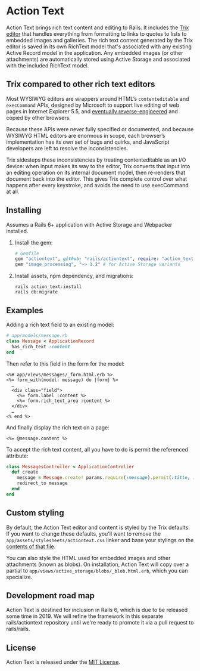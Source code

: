 # Action Text

Action Text brings rich text content and editing to Rails. It includes the [Trix editor](https://trix-editor.org/) that handles everything from formatting to links to quotes to lists to embedded images and galleries. The rich text content generated by the Trix editor is saved in its own RichText model that's associated with any existing Active Record model in the application. Any embedded images (or other attachments) are automatically stored using Active Storage and associated with the included RichText model.


## Trix compared to other rich text editors

Most WYSIWYG editors are wrappers around HTML’s `contenteditable` and `execCommand` APIs, designed by Microsoft to support live editing of web pages in Internet Explorer 5.5, and [eventually reverse-engineered](https://blog.whatwg.org/the-road-to-html-5-contenteditable#history) and copied by other browsers.

Because these APIs were never fully specified or documented, and because WYSIWYG HTML editors are enormous in scope, each browser’s implementation has its own set of bugs and quirks, and JavaScript developers are left to resolve the inconsistencies.

Trix sidesteps these inconsistencies by treating contenteditable as an I/O device: when input makes its way to the editor, Trix converts that input into an editing operation on its internal document model, then re-renders that document back into the editor. This gives Trix complete control over what happens after every keystroke, and avoids the need to use execCommand at all.

## Installing

Assumes a Rails 6+ application with Active Storage and Webpacker installed.

1. Install the gem:

    ```ruby
    # Gemfile
    gem "actiontext", github: "rails/actiontext", require: "action_text"
    gem "image_processing", "~> 1.2" # for Active Storage variants
    ```

1. Install assets, npm dependency, and migrations:

   ```
   rails action_text:install
   rails db:migrate
   ```

## Examples

Adding a rich text field to an existing model:

```ruby
# app/models/message.rb
class Message < ApplicationRecord
  has_rich_text :content
end
```

Then refer to this field in the form for the model:

```erb
<%# app/views/messages/_form.html.erb %>
<%= form_with(model: message) do |form| %>
  …
  <div class="field">
    <%= form.label :content %>
    <%= form.rich_text_area :content %>
  </div>
  …
<% end %>
```

And finally display the rich text on a page:

```erb
<%= @message.content %>
```

To accept the rich text content, all you have to do is permit the referenced attribute:

```ruby
class MessagesController < ApplicationController
  def create
    message = Message.create! params.require(:message).permit(:title, :content)
    redirect_to message
  end
end
```

## Custom styling

By default, the Action Text editor and content is styled by the Trix defaults. If you want to change these defaults, you'll want to remove the `app/assets/stylesheets/actiontext.css` linker and base your stylings on the [contents of that file](https://raw.githubusercontent.com/basecamp/trix/master/dist/trix.css).

You can also style the HTML used for embedded images and other attachments (known as blobs). On installation, Action Text will copy over a partial to `app/views/active_storage/blobs/_blob.html.erb`, which you can specialize.

## Development road map

Action Text is destined for inclusion in Rails 6, which is due to be released some time in 2019. We will refine the framework in this separate rails/actiontext repository until we're ready to promote it via a pull request to rails/rails.

## License

Action Text is released under the [MIT License](https://opensource.org/licenses/MIT).
